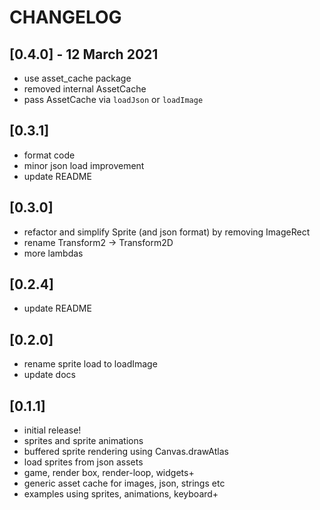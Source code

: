 # CHANGELOG

## [0.4.0] - 12 March 2021
- use asset_cache package
- removed internal AssetCache
- pass AssetCache via `loadJson` or `loadImage`

## [0.3.1]
- format code
- minor json load improvement
- update README

## [0.3.0]
- refactor and simplify Sprite (and json format) by removing ImageRect
- rename Transform2 -> Transform2D
- more lambdas

## [0.2.4]
- update README 

## [0.2.0]
- rename sprite load to loadImage
- update docs

## [0.1.1]
- initial release!
- sprites and sprite animations
- buffered sprite rendering using Canvas.drawAtlas
- load sprites from json assets
- game, render box, render-loop, widgets+
- generic asset cache for images, json, strings etc
- examples using sprites, animations, keyboard+
